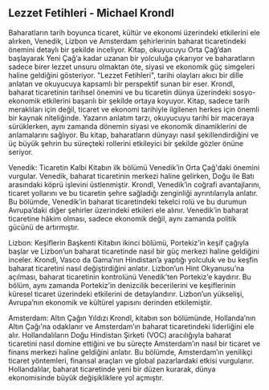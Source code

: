 ## Lezzet Fetihleri - Michael Krondl

Baharatların tarih boyunca ticaret, kültür ve ekonomi üzerindeki etkilerini ele alırken, Venedik, Lizbon ve Amsterdam şehirlerinin baharat ticaretindeki önemini detaylı bir şekilde inceliyor. Kitap, okuyucuyu Orta Çağ’dan başlayarak Yeni Çağ’a kadar uzanan bir yolculuğa çıkarıyor ve baharatların sadece birer lezzet unsuru olmaktan öte, siyasi ve ekonomik güç simgeleri haline geldiğini gösteriyor. "Lezzet Fetihleri", tarihi olayları akıcı bir dille anlatan ve okuyucuya kapsamlı bir perspektif sunan bir eser. Krondl, baharat ticaretinin tarihsel önemini ve bu ticaretin dünya üzerindeki sosyo-ekonomik etkilerini başarılı bir şekilde ortaya koyuyor. Kitap, sadece tarih meraklıları için değil, ticaret ve ekonomi tarihiyle ilgilenen herkes için önemli bir kaynak niteliğinde. Yazarın anlatım tarzı, okuyucuyu tarihi bir maceraya sürüklerken, aynı zamanda dönemin siyasi ve ekonomik dinamiklerini de anlamalarını sağlıyor. Bu kitap, baharatların dünyayı nasıl şekillendirdiğini ve üç büyük şehrin bu süreçteki rollerini etkileyici bir şekilde gözler önüne seriyor.

Venedik: Ticaretin Kalbi
Kitabın ilk bölümü Venedik’in Orta Çağ'daki önemini vurgular. Venedik, baharat ticaretinin merkezi haline gelirken, Doğu ile Batı arasındaki köprü işlevini üstlenmiştir. Krondl, Venedik’in coğrafi avantajlarını, ticaret yollarını ve bu ticaretin şehre sağladığı zenginliği ayrıntılarıyla anlatır. Bu bölümde, Venedik’in baharat ticaretindeki tekelci rolü ve bu durumun Avrupa’daki diğer şehirler üzerindeki etkileri ele alınır. Venedik’in baharat ticaretine hâkim olması, sadece ekonomik değil, aynı zamanda politik gücünü de artırmıştır.

Lizbon: Keşiflerin Başkenti
Kitabın ikinci bölümü, Portekiz’in keşif çağıyla başlar ve Lizbon’un baharat ticaretinde nasıl bir güç merkezi haline geldiğini inceler. Krondl, Vasco da Gama’nın Hindistan’a yaptığı yolculuk ve bu keşfin baharat ticaretini nasıl değiştirdiğini anlatır. Lizbon’un Hint Okyanusu’na açılması, baharat ticaretinin kontrolünü Venedik’ten Portekiz’e kaydırır. Bu bölüm, aynı zamanda Portekiz’in denizcilik becerilerini ve keşiflerinin küresel ticaret üzerindeki etkilerini de detaylandırır. Lizbon’un yükselişi, Avrupa’nın ekonomik ve kültürel yapısını derinden etkilemiştir.

Amsterdam: Altın Çağın Yıldızı
Krondl, kitabın son bölümünde, Hollanda’nın Altın Çağı'na odaklanır ve Amsterdam’ın baharat ticaretindeki liderliğini ele alır. Hollandalıların Doğu Hindistan Şirketi (VOC) aracılığıyla baharat ticaretini nasıl domine ettiğini ve bu süreçte Amsterdam’ın nasıl bir ticaret ve finans merkezi haline geldiğini anlatır. Bu bölümde, Amsterdam’ın yenilikçi ticaret yöntemleri, finansal araçları ve global pazarlardaki etkisi vurgulanır. Hollandalılar, baharat ticaretinde yeni bir düzen kurarak, dünya ekonomisinde büyük değişikliklere yol açmıştır.